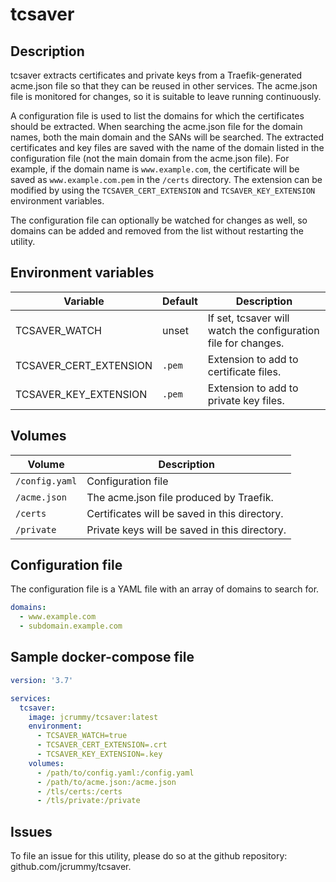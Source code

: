 # tcsaver

## Description

tcsaver extracts certificates and private keys from a Traefik-generated acme.json file so that they can be reused in other services. The acme.json file is monitored for changes, so it is suitable to leave running continuously.

A configuration file is used to list the domains for which the certificates should be extracted. When searching the acme.json file for the domain names, both the main domain and the SANs will be searched. The extracted certificates and key files are saved with the name of the domain listed in the configuration file (not the main domain from the acme.json file). For example, if the domain name is `www.example.com`, the certificate will be saved as `www.example.com.pem` in the `/certs` directory. The extension can be modified by using the `TCSAVER_CERT_EXTENSION` and `TCSAVER_KEY_EXTENSION` environment variables.

The configuration file can optionally be watched for changes as well, so domains can be added and removed from the list without restarting the utility.

## Environment variables

| Variable | Default | Description |
|---|---|---|
| TCSAVER_WATCH | unset | If set, tcsaver will watch the configuration file for changes. |
| TCSAVER_CERT_EXTENSION | `.pem` | Extension to add to certificate files. |
| TCSAVER_KEY_EXTENSION | `.pem` | Extension to add to private key files. |

## Volumes

| Volume | Description |
|---|---|
| `/config.yaml` | Configuration file |
| `/acme.json` | The acme.json file produced by Traefik. |
| `/certs` | Certificates will be saved in this directory. |
| `/private` | Private keys will be saved in this directory. |

## Configuration file

The configuration file is a YAML file with an array of domains to search for.

```yaml
domains:
  - www.example.com
  - subdomain.example.com
```

## Sample docker-compose file

```yaml
version: '3.7'

services: 
  tcsaver:
    image: jcrummy/tcsaver:latest
    environment:
      - TCSAVER_WATCH=true
      - TCSAVER_CERT_EXTENSION=.crt
      - TCSAVER_KEY_EXTENSION=.key
    volumes:
      - /path/to/config.yaml:/config.yaml
      - /path/to/acme.json:/acme.json
      - /tls/certs:/certs
      - /tls/private:/private
```

## Issues

To file an issue for this utility, please do so at the github repository: github.com/jcrummy/tcsaver.
